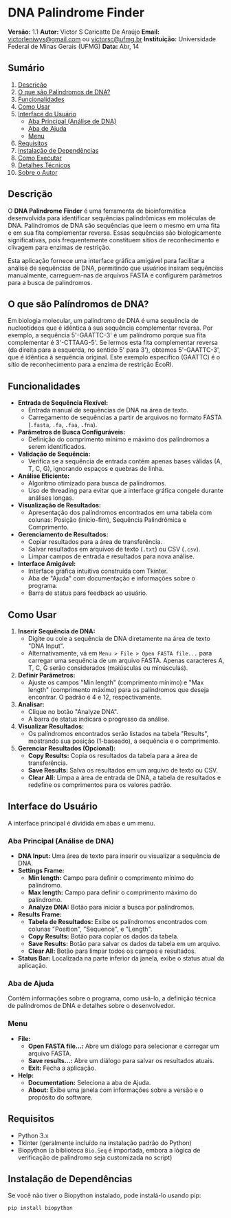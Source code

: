 # DNA Palindrome Finder

**Versão:** 1.1
**Autor:** Victor S Caricatte De Araújo
**Email:** victorleniwys@gmail.com ou victorsc@ufmg.br
**Instituição:** Universidade Federal de Minas Gerais (UFMG)
**Data:** Abr, 14

## Sumário

1.  [Descrição](#descrição)
2.  [O que são Palíndromos de DNA?](#o-que-são-palíndromos-de-dna)
3.  [Funcionalidades](#funcionalidades)
4.  [Como Usar](#como-usar)
5.  [Interface do Usuário](#interface-do-usuário)
    * [Aba Principal (Análise de DNA)](#aba-principal-análise-de-dna)
    * [Aba de Ajuda](#aba-de-ajuda)
    * [Menu](#menu)
6.  [Requisitos](#requisitos)
7.  [Instalação de Dependências](#instalação-de-dependências)
8.  [Como Executar](#como-executar)
9.  [Detalhes Técnicos](#detalhes-técnicos)
10. [Sobre o Autor](#sobre-o-autor)

## Descrição

O **DNA Palindrome Finder** é uma ferramenta de bioinformática desenvolvida para identificar sequências palindrômicas em moléculas de DNA. Palíndromos de DNA são sequências que leem o mesmo em uma fita e em sua fita complementar reversa. Essas sequências são biologicamente significativas, pois frequentemente constituem sítios de reconhecimento e clivagem para enzimas de restrição.

Esta aplicação fornece uma interface gráfica amigável para facilitar a análise de sequências de DNA, permitindo que usuários insiram sequências manualmente, carreguem-nas de arquivos FASTA e configurem parâmetros para a busca de palíndromos.

## O que são Palíndromos de DNA?

Em biologia molecular, um palíndromo de DNA é uma sequência de nucleotídeos que é idêntica à sua sequência complementar reversa.
Por exemplo, a sequência 5'-GAATTC-3' é um palíndromo porque sua fita complementar é 3'-CTTAAG-5'. Se lermos esta fita complementar reversa (da direita para a esquerda, no sentido 5' para 3'), obtemos 5'-GAATTC-3', que é idêntica à sequência original.
Este exemplo específico (GAATTC) é o sítio de reconhecimento para a enzima de restrição EcoRI.

## Funcionalidades

* **Entrada de Sequência Flexível:**
    * Entrada manual de sequências de DNA na área de texto.
    * Carregamento de sequências a partir de arquivos no formato FASTA (`.fasta`, `.fa`, `.faa`, `.fna`).
* **Parâmetros de Busca Configuráveis:**
    * Definição do comprimento mínimo e máximo dos palíndromos a serem identificados.
* **Validação de Sequência:**
    * Verifica se a sequência de entrada contém apenas bases válidas (A, T, C, G), ignorando espaços e quebras de linha.
* **Análise Eficiente:**
    * Algoritmo otimizado para busca de palíndromos.
    * Uso de threading para evitar que a interface gráfica congele durante análises longas.
* **Visualização de Resultados:**
    * Apresentação dos palíndromos encontrados em uma tabela com colunas: Posição (início-fim), Sequência Palindrômica e Comprimento.
* **Gerenciamento de Resultados:**
    * Copiar resultados para a área de transferência.
    * Salvar resultados em arquivos de texto (`.txt`) ou CSV (`.csv`).
    * Limpar campos de entrada e resultados para nova análise.
* **Interface Amigável:**
    * Interface gráfica intuitiva construída com Tkinter.
    * Aba de "Ajuda" com documentação e informações sobre o programa.
    * Barra de status para feedback ao usuário.

## Como Usar

1.  **Inserir Sequência de DNA:**
    * Digite ou cole a sequência de DNA diretamente na área de texto "DNA Input".
    * Alternativamente, vá em `Menu > File > Open FASTA file...` para carregar uma sequência de um arquivo FASTA. Apenas caracteres A, T, C, G serão considerados (maiúsculas ou minúsculas).
2.  **Definir Parâmetros:**
    * Ajuste os campos "Min length" (comprimento mínimo) e "Max length" (comprimento máximo) para os palíndromos que deseja encontrar. O padrão é 4 e 12, respectivamente.
3.  **Analisar:**
    * Clique no botão "Analyze DNA".
    * A barra de status indicará o progresso da análise.
4.  **Visualizar Resultados:**
    * Os palíndromos encontrados serão listados na tabela "Results", mostrando sua posição (1-baseado), a sequência e o comprimento.
5.  **Gerenciar Resultados (Opcional):**
    * **Copy Results:** Copia os resultados da tabela para a área de transferência.
    * **Save Results:** Salva os resultados em um arquivo de texto ou CSV.
    * **Clear All:** Limpa a área de entrada de DNA, a tabela de resultados e redefine os comprimentos para os valores padrão.

## Interface do Usuário

A interface principal é dividida em abas e um menu.

### Aba Principal (Análise de DNA)

* **DNA Input:** Uma área de texto para inserir ou visualizar a sequência de DNA.
* **Settings Frame:**
    * **Min length:** Campo para definir o comprimento mínimo do palíndromo.
    * **Max length:** Campo para definir o comprimento máximo do palíndromo.
    * **Analyze DNA:** Botão para iniciar a busca por palíndromos.
* **Results Frame:**
    * **Tabela de Resultados:** Exibe os palíndromos encontrados com colunas "Position", "Sequence", e "Length".
    * **Copy Results:** Botão para copiar os dados da tabela.
    * **Save Results:** Botão para salvar os dados da tabela em um arquivo.
    * **Clear All:** Botão para limpar todos os campos e resultados.
* **Status Bar:** Localizada na parte inferior da janela, exibe o status atual da aplicação.

### Aba de Ajuda

Contém informações sobre o programa, como usá-lo, a definição técnica de palíndromos de DNA e detalhes sobre o desenvolvedor.

### Menu

* **File:**
    * **Open FASTA file...:** Abre um diálogo para selecionar e carregar um arquivo FASTA.
    * **Save results...:** Abre um diálogo para salvar os resultados atuais.
    * **Exit:** Fecha a aplicação.
* **Help:**
    * **Documentation:** Seleciona a aba de Ajuda.
    * **About:** Exibe uma janela com informações sobre a versão e o propósito do software.

## Requisitos

* Python 3.x
* Tkinter (geralmente incluído na instalação padrão do Python)
* Biopython (a biblioteca `Bio.Seq` é importada, embora a lógica de verificação de palíndromo seja customizada no script)

## Instalação de Dependências

Se você não tiver o Biopython instalado, pode instalá-lo usando pip:

```bash
pip install biopython
